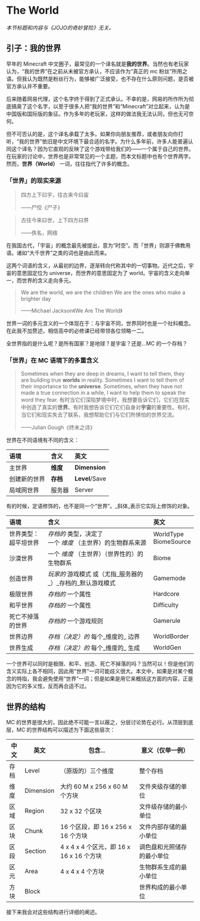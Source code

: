 # The World

_本节标题和内容与《JOJO的奇妙冒险》无关。_

## 引子：我的世界

早年的 Minecraft 中文圈子，最常见的一个译名就是**我的世界**。当然也有老玩家认为，“我的世界”在之前从未被官方承认，不应该作为“真正的 mc 粉丝”所用之语。但我认为既然是粉丝行为，能够被广泛接受，也不存在什么原则问题，是否被官方承认并不重要。

后来随着网易代理，这个名字终于得到了正式承认。不幸的是，网易的所作所为彻底搞臭了这个名字，以至于很多人把“我的世界”和“Minecraft”对立起来，认为是中国版和国际版的象征。作为多年的老玩家，这样的做法我无法认同，但也无可奈何。

但不可否认的是，这个译名承载了太多。如果你向朋友推荐，或者朋友向你打听，“我的世界”依旧是中文环境下最合适的名字。为什么多年前，许多人能普遍认同这个译名？因为它直观的反映了这个游戏带给我们的——一个属于自己的世界。在玩家的讨论中，世界也是非常常见的一个主题，而本文标题中也有个世界两字。然而，**世界（World）** 一词，往往指代了许多的概念。

### 「世界」的现实来源

> 四方上下曰宇，往古来今曰宙
>
> ——尸佼《尸子》

> 古往今来曰世，上下四方曰界
>
> ——佚名，网络

在我国古代，「宇宙」的概念最先被提出，意为“时空”。而「世界」则源于佛教用语。诸如“大千世界”之类的词也是由此而来。

这两个词语的含义，从最初的边界，逐渐转向代称其中的一切事物。近代之后，宇宙的意思固定位为 universe，而世界的意思固定为了 world。宇宙的含义走向单一，而世界的含义走向多元。

> We are the world, we are the children We are the ones who make a brighter day
>
> ——Michael Jackson《We Are The World》

世界一词的多元含义的一个体现在于：与宇宙不同，世界同时也是一个社科概念。在此我不加赘述，相信高中的必修课已经带领各位领略一二。

全世界指的是什么呢？是所有国家？是地球？是宇宙？还是...MC 的一个存档？

### 「世界」在 MC 语境下的多重含义

> Sometimes when they are deep in dreams, I want to tell them, they are building true **worlds** in reality. Sometimes I want to tell them of their importance to the **universe**. Sometimes, when they have not made a true connection in a while, I want to help them to speak the word they fear. 有时当它们深陷梦境中时，我想要告诉它们，它们在现实中创造了真实的**世界**。有时我想告诉它们它们自身对**宇宙**的重要性。有时，当它们和现实失去了联系，我想帮助它们与它们所惧怕的世界交流。
>
> ——Julian Gough《终末之诗》

世界在不同语境有不同的含义：

| 语境         | 含义     | 英文           |
| :----------- | :------- | :------------- |
| 主世界       | **维度** | **Dimension**  |
| 创建新的世界 | **存档** | **Level**/Save |
| 局域网世界   | 服务器   | Server         |

有的时候，定语修饰的，也不是同一个“世界”。_斜体_表示它实际上修饰的对象。

| 语境                      | 含义                                                         | 英文                     |
| :------------------------ | :----------------------------------------------------------- | :----------------------- |
| 世界类型：<br> 超平坦世界 | _存档的_ 类型，决定了<br> 一个 _维度_ （主世界）的生物群系来源 | WorldType<br>BiomeSource |
| 沙漠世界                  | 一个 _维度_ （主世界）（世界性的）的生物群系                 | Biome                    |
| 创造世界                  | _玩家的_ 游戏模式 或（尤指_服务器的_）_存档的_默认游戏模式   | Gamemode                 |
| 极限世界                  | _存档的_ 一个属性                                            | Hardcore                 |
| 和平世界                  | _存档的_ 一个属性                                            | Difficulty               |
| 死亡不掉落的世界          | _存档的_ 一个游戏规则                                        | Gamerule                 |
| 世界边界                  | _存档（决定）的_ 每个_维度的_ 边界                           | WorldBorder              |
| 世界生成                  | _存档（决定）的_ 每个_维度的_ 生成                           | WorldGen                 |

一个世界可以同时是极限、和平、创造、死亡不掉落的吗？当然可以！但是他们的含义实际上各不相同，因此用“世界”一词可能歧义很大。本文中，如果是对某个概念的特指，我会避免使用“世界”一词；但是如果是用它来概括这方面的内容，正是因为它的多义性，反而再合适不过。

## 世界的结构

MC 的世界是很大的，因此绝不可能一言以蔽之，分层讨论势在必行。从顶层到底层，MC 的世界结构可以描述为下面这些层次：


|中文|英文|包含...|意义（仅举一例）|
|-|-|-|-|
|存档|Level|（原版的）三个维度|整个存档|
|维度|Dimension|大约 60 M x 256 x 60 M 个方块|文件夹级存储的单位|
|区域|Region|32 x 32 个区块|文件级存储的最小单位|
|区块|Chunk|16 个区段，即 16 x 256 x 16 个方块| 文件内部存储的最小单位     |
|区段|Section|4 x 4 x 4 个区元，即 16 x 16 x 16 个方块|调色盘和光照储存的最小单位|
|区元|Area|4 x 4 x 4 个方块|生物群系生成的最小单位|
|方块|Block||世界构成的最小单位|

接下来我会对这些结构进行详细的阐述。

